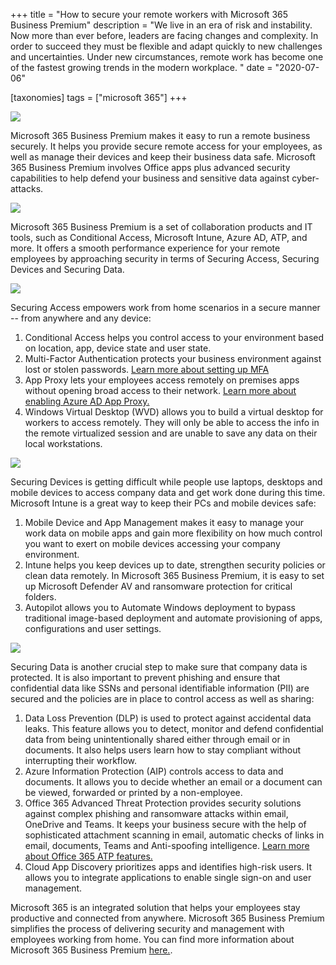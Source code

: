 +++
title = "How to secure your remote workers with Microsoft 365 Business Premium"
description = "We live in an era of risk and instability. Now more than ever before, leaders are facing changes and complexity. In order to succeed they must be flexible and adapt quickly to new challenges and uncertainties. Under new circumstances, remote work has become one of the fastest growing trends in the modern workplace. "
date = "2020-07-06"

[taxonomies]
tags = ["microsoft 365"]
+++

![](https://o365hq.com/images/774.png)

Microsoft 365 Business Premium makes it easy to run a remote business
securely. It helps you provide secure remote access for your employees,
as well as manage their devices and keep their business data safe.
Microsoft 365 Business Premium involves Office apps plus advanced
security capabilities to help defend your business and sensitive data
against cyber-attacks.

![](https://o365hq.com/images/776.png)

Microsoft 365 Business Premium is a set of collaboration products and IT
tools, such as Conditional Access, Microsoft Intune, Azure AD, ATP, and
more. It offers a smooth performance experience for your remote
employees by approaching security in terms of Securing Access, Securing
Devices and Securing Data.

![](https://o365hq.com/images/775.png)

Securing Access empowers work from home scenarios in a secure manner --
from anywhere and any device:

1.  Conditional Access helps you control access to your environment
    based on location, app, device state and user state.
2.  Multi-Factor Authentication protects your business environment
    against lost or stolen passwords. [Learn more about setting up
    MFA](https://docs.microsoft.com/en-us/microsoft-365/admin/security-and-compliance/set-up-multi-factor-authentication?view=o365-worldwide)
3.  App Proxy lets your employees access remotely on premises apps
    without opening broad access to their network. [Learn more about
    enabling Azure AD App
    Proxy.](https:/docs.microsoft.com/en-us/azure/active-directory/manage-apps/what-is-application-proxy)
4.  Windows Virtual Desktop (WVD) allows you to build a virtual desktop
    for workers to access remotely. They will only be able to access the
    info in the remote virtualized session and are unable to save any
    data on their local workstations.

![](https://o365hq.com/images/777.png)

Securing Devices is getting difficult while people use laptops, desktops
and mobile devices to access company data and get work done during this
time. Microsoft Intune is a great way to keep their PCs and mobile
devices safe:

1.  Mobile Device and App Management makes it easy to manage your work
    data on mobile apps and gain more flexibility on how much control
    you want to exert on mobile devices accessing your company
    environment.
2.  Intune helps you keep devices up to date, strengthen security
    policies or clean data remotely. In Microsoft 365 Business Premium,
    it is easy to set up Microsoft Defender AV and ransomware protection
    for critical folders.
3.  Autopilot allows you to Automate Windows deployment to bypass
    traditional image-based deployment and automate provisioning of
    apps, configurations and user settings.

![](https://o365hq.com/images/778.png)

Securing Data is another crucial step to make sure that company data is
protected. It is also important to prevent phishing and ensure that
confidential data like SSNs and personal identifiable information (PII)
are secured and the policies are in place to control access as well as
sharing:

1.  Data Loss Prevention (DLP) is used to protect against accidental
    data leaks. This feature allows you to detect, monitor and defend
    confidential data from being unintentionally shared either through
    email or in documents. It also helps users learn how to stay
    compliant without interrupting their workflow.
2.  Azure Information Protection (AIP) controls access to data and
    documents. It allows you to decide whether an email or a document
    can be viewed, forwarded or printed by a non-employee.
3.  Office 365 Advanced Threat Protection provides security solutions
    against complex phishing and ransomware attacks within email,
    OneDrive and Teams. It keeps your business secure with the help of
    sophisticated attachment scanning in email, automatic checks of
    links in email, documents, Teams and Anti-spoofing intelligence.
    [Learn more about Office 365 ATP
    features.](https://docs.microsoft.com/en-us/microsoft-365/security/office-365-security/office-365-atp?view=o365-worldwide)
4.  Cloud App Discovery prioritizes apps and identifies high-risk users.
    It allows you to integrate applications to enable single sign-on and
    user management.

Microsoft 365 is an integrated solution that helps your employees stay
productive and connected from anywhere. Microsoft 365 Business Premium
simplifies the process of delivering security and management with
employees working from home. You can find more information about
Microsoft 365 Business Premium [here.](https://learn.microsoft.com/en-us/microsoft-365/business/?view=o365-worldwide#pivot=home&panel=home-all:).
